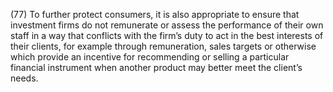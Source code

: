 (77) To further protect consumers, it is also appropriate to ensure that investment firms do not remunerate or assess the performance of their own staff in a way that conflicts with the firm’s duty to act in the best interests of their clients, for example through remuneration, sales targets or otherwise which provide an incentive for recommending or selling a particular financial instrument when another product may better meet the client’s needs.